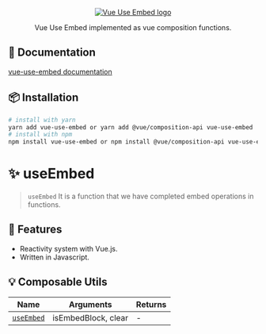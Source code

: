 <p align="center"><a href="/"><img src="https://vue-use-embed.netlify.app/assets/vue-use-embed.png" alt="Vue Use Embed logo"></a></p>
<p align="center">Vue Use Embed implemented as vue composition functions.</p>

## :scroll: Documentation

<a href="https://vue-use-embed.netlify.app" target="_blank" rel="noopener noreferrer">vue-use-embed documentation</a>

## :package: Installation

```bash
# install with yarn
yarn add vue-use-embed or yarn add @vue/composition-api vue-use-embed
# install with npm
npm install vue-use-embed or npm install @vue/composition-api vue-use-embed
```
# :sparkles: useEmbed

> `useEmbed` It is a function that we have completed embed operations in functions.

## :rocket: Features

- Reactivity system with Vue.js.
- Written in Javascript.

## :bulb: Composable Utils

| Name                        | Arguments           | Returns |
| --------------------------- | ------------------- | ------- |
| [`useEmbed`](./useEmbed.md) | isEmbedBlock, clear | -       |


